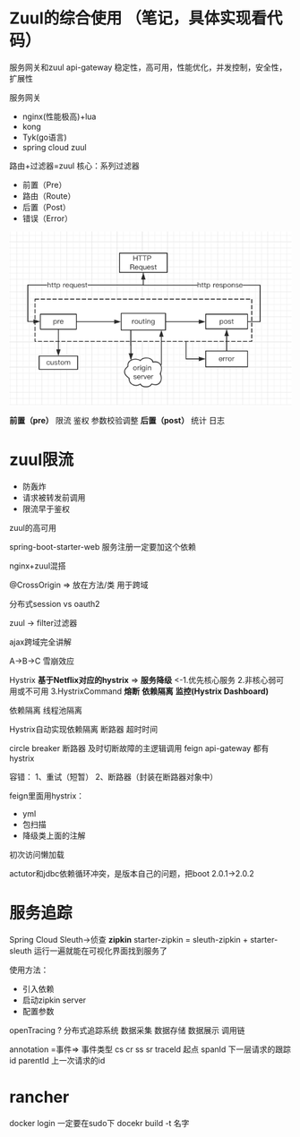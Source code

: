 # Zuul的综合使用 （笔记，具体实现看代码）
服务网关和zuul 
api-gateway
稳定性，高可用，性能优化，并发控制，安全性，扩展性

服务网关
+ nginx(性能极高)+lua
+ kong
+ Tyk(go语言)
+ spring cloud zuul

路由+过滤器=zuul
核心：系列过滤器
+ 前置（Pre）
+ 路由（Route）
+ 后置（Post）
+ 错误（Error）

![zuul处理流程](/img/cloud_5_1.png)

**前置（pre）**
限流 鉴权 参数校验调整
**后置（post）**
统计 日志

# zuul限流
+ 防轰炸
+ 请求被转发前调用
+ 限流早于鉴权

zuul的高可用

spring-boot-starter-web 服务注册一定要加这个依赖

nginx+zuul混搭

@CrossOrigin => 放在方法/类 用于跨域

分布式session vs oauth2

zuul -> filter过滤器

ajax跨域完全讲解

A->B->C
雪崩效应

Hystrix 
**基于Netflix对应的hystrix** => **服务降级** <-1.优先核心服务 2.非核心弱可用或不可用 3.HystrixCommand
**熔断** **依赖隔离** **监控(Hystrix Dashboard)**

依赖隔离
线程池隔离

Hystrix自动实现依赖隔离
断路器 超时时间

circle breaker 断路器 及时切断故障的主逻辑调用
feign api-gateway 都有hystrix

容错：
1、重试（短暂）
2、断路器（封装在断路器对象中）

feign里面用hystrix：
+ yml
+ 包扫描
+ 降级类上面的注解

初次访问懒加载

actutor和jdbc依赖循环冲突，是版本自己的问题，把boot 2.0.1->2.0.2

# 服务追踪
Spring Cloud Sleuth->侦查
**zipkin**
starter-zipkin = sleuth-zipkin + starter-sleuth
运行一遍就能在可视化界面找到服务了

使用方法：
+ 引入依赖
+ 启动zipkin server
+ 配置参数

openTracing ?
分布式追踪系统
数据采集
数据存储
数据展示
调用链


annotation =事件=>
事件类型 cs cr ss sr
traceId 起点
spanId 下一层请求的跟踪id
parentId 上一次请求的id


# rancher

docker login 一定要在sudo下
docekr build -t 名字 






